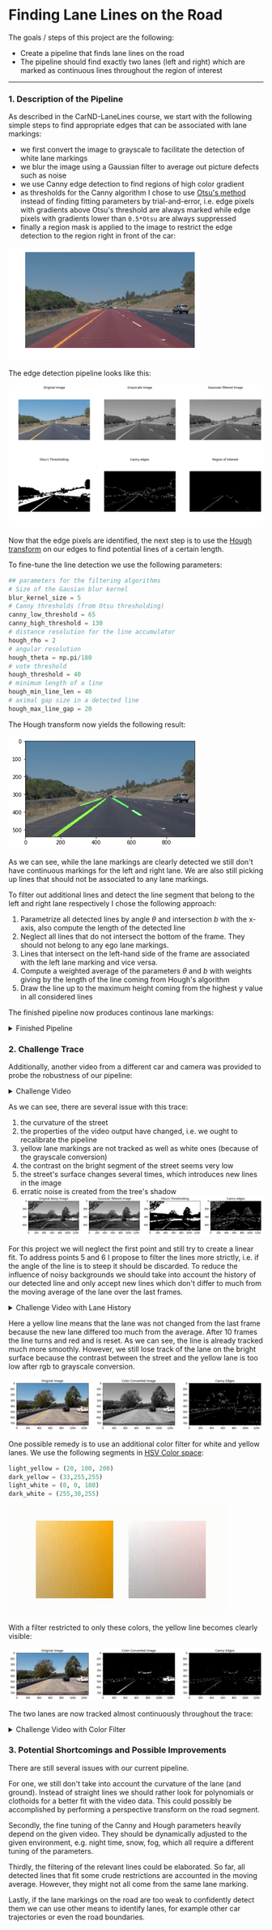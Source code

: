 # **Finding Lane Lines on the Road** 

The goals / steps of this project are the following:

* Create a pipeline that finds lane lines on the road
* The pipeline should find exactly two lanes (left and right) which are marked as continuous lines throughout the region of interest


[//]: # (Image References)

[image1]: ./images/region_mask.png "region mask"
[image2]: ./images/pipeline.png "pipeline"
[image3]: ./images/hough.png "hough"
[image4]: ./images/tree_noise.png "tree noise"
[image5]: ./images/color_converted_before.png "grayscale"
[image6]: ./images/color.gif "color animation"
[image7]: ./images/color_converted_after.png "color converted"
 
---


### 1. Description of the Pipeline

As described in the CarND-LaneLines course, we start with the following simple steps to find appropriate edges that can be associated with lane markings:

* we first convert the image to grayscale to facilitate the detection of white lane markings
* we blur the image using a Gaussian filter to average out picture defects such as noise
* we use Canny edge detection to find regions of high color gradient
* as thresholds for the Canny algorithm I chose to use [Otsu's method](https://en.wikipedia.org/wiki/Otsu%27s_method) instead of finding fitting parameters by trial-and-error, i.e. edge pixels with gradients above Otsu's threshold are always marked while edge pixels with gradients lower than `0.5*Otsu` are always suppressed
* finally a region mask is applied to the image to restrict the edge detection to the region right in front of the car:

![Region Mask][image1]

The edge detection pipeline looks like this:

![Pipeline][image2]

Now that the edge pixels are identified, the next step is to use the [Hough transform](https://en.wikipedia.org/wiki/Hough_transform) on our edges to find potential lines of a certain length.

To fine-tune the line detection we use the following parameters:

```python
## parameters for the filtering algorithms
# Size of the Gausian blur kernel
blur_kernel_size = 5
# Canny thresholds (from Otsu thresholding)
canny_low_threshold = 65
canny_high_threshold = 130
# distance resolution for the line accumulator
hough_rho = 2
# angular resolution
hough_theta = np.pi/180
# vote threshold
hough_threshold = 40
# minimum length of a line
hough_min_line_len = 40
# aximal gap size in a detected line
hough_max_line_gap = 20
```

The Hough transform now yields the following result:

![Hough][image3]

As we can see, while the lane markings are clearly detected we still don't have continuous markings for the left and right lane. We are also still picking up lines that should not be associated to any lane markings.

To filter out additional lines and detect the line segment that belong to the left and right lane respectively I chose the following approach:

1. Parametrize all detected lines by angle $\theta$ and intersection $b$ with the x-axis, also compute the length of the detected line
2. Neglect all lines that do not intersect the bottom of the frame. They should not belong to any ego lane markings.
3. Lines that intersect on the left-hand side of the frame are associated with the left lane marking and vice versa.
4. Compute a weighted average of the parameters $\theta$ and $b$ with weights giving by the length of the line coming from Hough's algorithm
5. Draw the line up to the maximum height coming from the highest y value in all considered lines

The finished pipeline now produces continous lane markings:

<details><summary>Finished Pipeline</summary>
<p>
<video width="640" height="360" controls>
 <source src="test_videos_output/solidYellowLeft.mp4"  type="video/mp4"/>
Github does not support inline videos.
 <a href="https://github.com/HandMi/CarND-Project1-LaneMarkings/raw/master/test_videos_output/solidYellowLeft.mp4" target="_blank">Download Video</a>
</video>
</p>
</details>

### 2. Challenge Trace

Additionally, another video from a different car and camera was provided to probe the robustness of our pipeline:

<details><summary>Challenge Video</summary>
<p>
<video width="640" height="360" controls>
 <source src="test_videos_output/challenge_1.mp4"  type="video/mp4"/>
Github does not support inline videos.
 <a href="https://github.com/HandMi/CarND-Project1-LaneMarkings/raw/master/test_videos_output/challenge_1.mp4" target="_blank">Download Video</a>
</video>
</p>
</details>

As we can see, there are several issue with this trace:

1. the curvature of the street
2. the properties of the video output have changed, i.e. we ought to recalibrate the pipeline
3. yellow lane markings are not tracked as well as white ones (because of the grayscale conversion)
4. the contrast on the bright segment of the street seems very low
5. the street's surface changes several times, which introduces new lines in the image
6. erratic noise is created from the tree's shadow
![Tree Noise][image4]

For this project we will neglect the first point and still try to create a linear fit. 
To address points 5 and 6 I propose to filter the lines more strictly, i.e. if the angle of the line is to steep it should be discarded. To reduce the influence of noisy backgrounds we should take into account the
history of our detected line and only accept new lines which don't differ to much from the moving average of the lane over the last frames.

<details><summary>Challenge Video with Lane History</summary>
<p>
<video width="640" height="360" controls>
 <source src="test_videos_output/challenge_2.mp4"  type="video/mp4"/>
Github does not support inline videos.
 <a href="https://github.com/HandMi/CarND-Project1-LaneMarkings/raw/master/test_videos_output/challenge_2.mp4" target="_blank">Download Video</a>
</video>
</p>
</details>

Here a yellow line means that the lane was not changed from the last frame because the new lane differed too much from the average. After 10 frames the line turns and red and is reset.
As we can see, the line is already tracked much more smoothly. However, we still lose track of the lane on the bright surface because the contrast between the street and the yellow lane is too low after rgb to grayscale conversion.

![Bright surface][image5]

One possible remedy is to use an additional color filter for white and yellow lanes. We use the following segments in [HSV Color space](https://en.wikipedia.org/wiki/HSL_and_HSV):

```python
light_yellow = (20, 100, 200)
dark_yellow = (33,255,255)
light_white = (0, 0, 180)
dark_white = (255,30,255)
```
![Filtered colors][image6]

With a filter restricted to only these colors, the yellow line becomes clearly visible:

![Color filtered image][image7]

The two lanes are now tracked almost continuously throughout the trace:

<details><summary>Challenge Video with Color Filter</summary>
<p>
<video width="640" height="360" controls>
 <source src="test_videos_output/challenge_3.mp4"  type="video/mp4"/>
Github does not support inline videos.
 <a href="https://github.com/HandMi/CarND-Project1-LaneMarkings/raw/master/test_videos_output/challenge_3.mp4" target="_blank">Download Video</a>
</video>
</p>
</details>

### 3. Potential Shortcomings and Possible Improvements


There are still several issues with our current pipeline. 

For one, we still don't take into account the curvature of the lane (and ground). Instead of straight lines we should rather look for polynomials or clothoids for a better fit with the video data. This could possibly be accomplished by performing a perspective transform on the road segment.

Secondly, the fine tuning of the Canny and Hough parameters heavily depend on the given video. They should be dynamically adjusted to the given environment, e.g. night time, snow, fog, which all require a different tuning of the parameters.

Thirdly, the filtering of the relevant lines could be elaborated. So far, all detected lines that fit some crude restrictions are accounted in the moving average. However, they might not all come from the same lane marking.

Lastly, if the lane markings on the road are too weak to confidently detect them we can use other means to identify lanes, for example other car trajectories or even the road boundaries.
